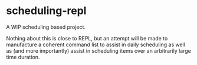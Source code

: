# scheduling-repl
A WIP scheduling based project.

Nothing about this is close to REPL, but an attempt will be made to manufacture a coherent command list to assist in daily scheduling as well as (and more importantly) assist in scheduling items over an arbitrarily large time duration.
